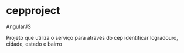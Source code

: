 # cepproject
AngularJS

Projeto que utiliza o serviço para através do cep identificar logradouro, cidade, estado e bairro
